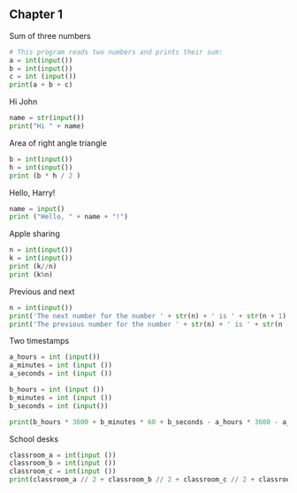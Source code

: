 ## Chapter 1 ##
Sum of three numbers
```.py
# This program reads two numbers and prints their sum:
a = int(input())
b = int(input())
c = int (input())
print(a + b + c) 
```

Hi John
```.py
name = str(input())
print("Hi " + name)
```

Area of right angle triangle 
```.py
b = int(input())
h = int(input())
print (b * h / 2 )
```

Hello, Harry!
```.py
name = input()
print ("Hello, " + name + "!")
```

Apple sharing 
```.py
n = int(input())
k = int(input())
print (k//n) 
print (k%n)
```

Previous and next 
```.py
n = int(input())
print('The next number for the number ' + str(n) + ' is ' + str(n + 1) + '.')
print('The previous number for the number ' + str(n) + ' is ' + str(n - 1) + '.')
```

Two timestamps 
```.py
a_hours = int (input())
a_minutes = int (input ())
a_seconds = int (input ())

b_hours = int (input ())
b_minutes = int (input ())
b_seconds = int (input())

print(b_hours * 3600 + b_minutes * 60 + b_seconds - a_hours * 3600 - a_minutes * 60 - a_seconds)
```

School desks
```.py
classroom_a = int(input ()) 
classroom_b = int(input ()) 
classroom_c = int(input ())
print(classroom_a // 2 + classroom_b // 2 + classroom_c // 2 + classroom_a % 2 + classroom_b % 2 + classroom_c % 2)
```
